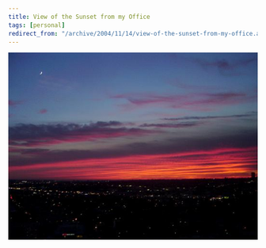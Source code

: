 ```yaml
---
title: View of the Sunset from my Office
tags: [personal]
redirect_from: "/archive/2004/11/14/view-of-the-sunset-from-my-office.aspx/"
---
```


![Sunset tonight](/images/SunsetTonight.jpg)

